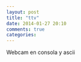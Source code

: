 ```yaml
---
layout: post
title: "ttv"
date: 2014-01-27 20:10
comments: true
categories: 
---
```

Webcam en consola y ascii

